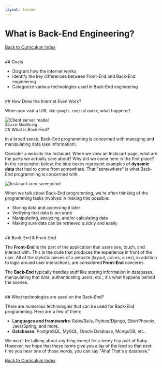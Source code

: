 ```yaml
---
layout: lesson
---
```


# What is Back-End Engineering?

<a href="../">Back to Curriculum Index</a>

<br>
## Goals

- Diagram how the internet works
- Identify the key differences between Front-End and Back-End engineering
- Categorize various technologies used in Back-End engineering

<br>
## How Does the Internet Even Work?

When you visit a URL like <code>google.com/calendar</code>, what happens?

<!-- Let's draw a slightly more involved diagram of the client-server model that you see below. -->

<img src="https://developer.mozilla.org/files/4291/client-server.png" alt="Client server model">
<br>
<small>Source: Mozilla.org</small>

<br>
## What is Back-End?

In a broad sense, Back-End programming is concerned with managing and manipulating ​data​ (aka information).

Consider a website like Instacart. When we view an Instacart page, what are the parts we actually care about? Why did we come here in the first place? In the screenshot below, the blue boxes represent examples of **dynamic data** that had to come from somewhere. That "somewhere" is what Back-End programming is concerned with.

<img src="{{ site.url }}/assets/images/instacart.png" alt="Instacart.com screenshot">

When we talk about Back-End programming, we're often thinking of the programming tasks involved in making this possible:

- Storing data and accessing it later
- Verifying that data is accurate
- Manipulating, analyzing, and/or calculating data
- Making sure data can be retrieved quickly and easily

<br>
## Back-End & Front-End

The **Front-End** is the part of the application that users see, touch, and interact with. This is the code that produces the experience in front of the user. All of the stylistic pieces of a website (layout, colors, sizes), in addition to logic around user interactions, are considered **Front-End** concerns.

The **Back-End** typically handles stuff like storing information in databases, manipulating that data, authenticating users, etc.; it's what happens behind the scenes.

<br>
## What technologies are used on the Back-End?

There are numerous technologies that can be used for Back-End programming. Here are a few of them:

- **Languages and frameworks**: Ruby/Rails, Python/Django, Elixir/Phoenix, Java/Spring, and more.
- **Databases**: PostgreSQL, MySQL, Oracle Database, MongoDB, etc.

We won't be talking about anything except for a teeny tiny part of Ruby. However, we hope that these terms give you a lay of the land so that next time you hear one of these words, you can say "Aha! That's a database."

<a href="../">Back to Curriculum Index</a>
